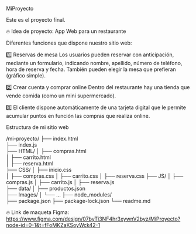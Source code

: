 MiProyecto

Este es el proyecto final. 

🔥 Idea de proyecto: App Web para un restaurante

Diferentes funciones que dispone nuestro sitio web:

1️⃣ Reservas de mesa
Los usuarios pueden reservar con anticipación, mediante un formulario, indicando nombre, apellido, número de teléfono, hora de reserva y fecha. También pueden elegir la mesa que prefieran (gráfico simple).


2️⃣ Crear cuenta y comprar online
Dentro del restaurante hay una tienda que vende comida (como un mini supermercado).  


3️⃣ El cliente dispone automáticamente de una tarjeta digital que le permite acumular puntos en función las compras que realiza online.


Estructura de mi sitio web 

/mi-proyecto/
├── index.html   
├── index.js               
├── HTML/
│   ├── compras.html            
│   ├── carrito.html            
│   ├── reserva.html            
├── CSS/
│   ├── inicio.css              
│   ├── compras.css
│   ├── carrito.css
│   ├── reserva.css
├── JS/
│   ├── compras.js
│   ├── carrito.js
│   ├── reserva.js              
├── data/
│   ├── productos.json   
├── Images/
│   └── ...
├── node_modules/             
├── package.json
├── package-lock.json
└── readme.md




🔥 Link de maqueta Figma: 
https://www.figma.com/design/07byTi3NF4hr3xywnV2byz/MiProyecto?node-id=0-1&t=fFoMKZaKSoyWck42-1




